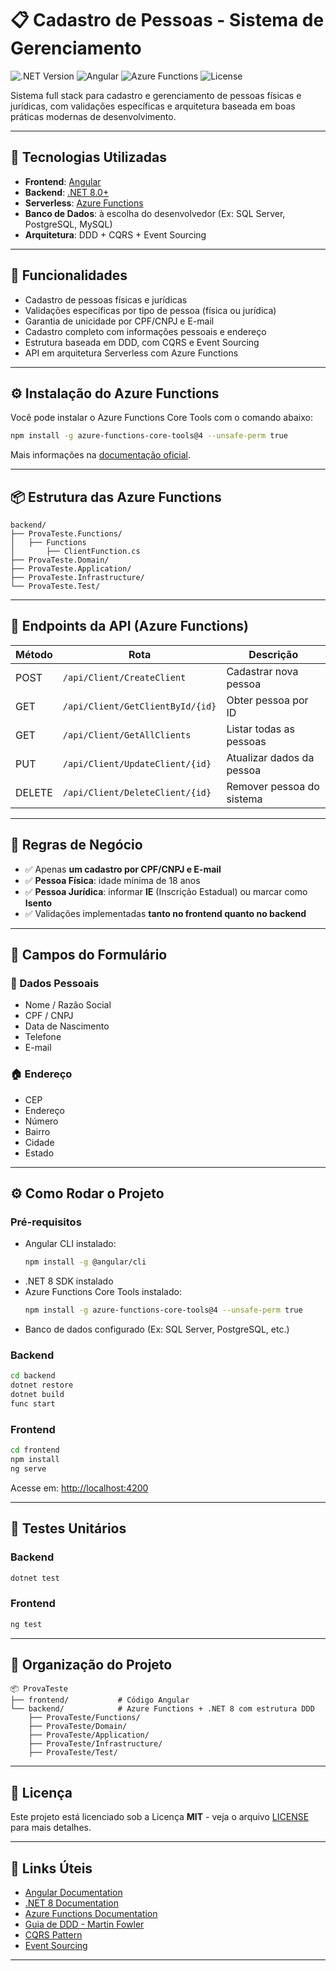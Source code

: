 # 📋 Cadastro de Pessoas - Sistema de Gerenciamento

![.NET Version](https://img.shields.io/badge/.NET-8.0-blue)
![Angular](https://img.shields.io/badge/Angular-v15+-dd0031)
![Azure Functions](https://img.shields.io/badge/Azure_Functions-v4-blue)
![License](https://img.shields.io/badge/license-MIT-green)

Sistema full stack para cadastro e gerenciamento de pessoas físicas e jurídicas, com validações específicas e arquitetura baseada em boas práticas modernas de desenvolvimento.

---

## 🚀 Tecnologias Utilizadas

- **Frontend**: [Angular](https://angular.io/)
- **Backend**: [.NET 8.0+](https://dotnet.microsoft.com/en-us/)
- **Serverless**: [Azure Functions](https://learn.microsoft.com/en-us/azure/azure-functions/)
- **Banco de Dados**: à escolha do desenvolvedor (Ex: SQL Server, PostgreSQL, MySQL)
- **Arquitetura**: DDD + CQRS + Event Sourcing

---

## 📝 Funcionalidades

- Cadastro de pessoas físicas e jurídicas
- Validações específicas por tipo de pessoa (física ou jurídica)
- Garantia de unicidade por CPF/CNPJ e E-mail
- Cadastro completo com informações pessoais e endereço
- Estrutura baseada em DDD, com CQRS e Event Sourcing
- API em arquitetura Serverless com Azure Functions

---

## ⚙️ Instalação do Azure Functions

Você pode instalar o Azure Functions Core Tools com o comando abaixo:

```bash
npm install -g azure-functions-core-tools@4 --unsafe-perm true
```

Mais informações na [documentação oficial](https://learn.microsoft.com/en-us/azure/azure-functions/functions-run-local).

---

## 📦 Estrutura das Azure Functions

```
backend/
├── ProvaTeste.Functions/
│   ├── Functions
│       ├── ClientFunction.cs
├── ProvaTeste.Domain/
├── ProvaTeste.Application/
├── ProvaTeste.Infrastructure/
└── ProvaTeste.Test/
```

---

## 📡 Endpoints da API (Azure Functions)

| Método | Rota                                  | Descrição                          |
|--------|---------------------------------------|-------------------------------------|
| POST   | `/api/Client/CreateClient`            | Cadastrar nova pessoa              |
| GET    | `/api/Client/GetClientById/{id}`      | Obter pessoa por ID                |
| GET    | `/api/Client/GetAllClients`           | Listar todas as pessoas            |
| PUT    | `/api/Client/UpdateClient/{id}`       | Atualizar dados da pessoa          |
| DELETE | `/api/Client/DeleteClient/{id}`       | Remover pessoa do sistema          |

---

## 📌 Regras de Negócio

- ✅ Apenas **um cadastro por CPF/CNPJ e E-mail**
- ✅ **Pessoa Física**: idade mínima de 18 anos
- ✅ **Pessoa Jurídica**: informar **IE** (Inscrição Estadual) ou marcar como **Isento**
- ✅ Validações implementadas **tanto no frontend quanto no backend**

---

## 📄 Campos do Formulário

### 👤 Dados Pessoais

- Nome / Razão Social  
- CPF / CNPJ  
- Data de Nascimento  
- Telefone  
- E-mail  

### 🏠 Endereço

- CEP  
- Endereço  
- Número  
- Bairro  
- Cidade  
- Estado  

---

## ⚙️ Como Rodar o Projeto

### Pré-requisitos

- Angular CLI instalado:
  ```bash
  npm install -g @angular/cli
  ```
- .NET 8 SDK instalado
- Azure Functions Core Tools instalado:
  ```bash
  npm install -g azure-functions-core-tools@4 --unsafe-perm true
  ```
- Banco de dados configurado (Ex: SQL Server, PostgreSQL, etc.)

### Backend

```bash
cd backend
dotnet restore
dotnet build
func start
```

### Frontend

```bash
cd frontend
npm install
ng serve
```

Acesse em: [http://localhost:4200](http://localhost:4200)

---

## 🧪 Testes Unitários

### Backend

```bash
dotnet test
```

### Frontend

```bash
ng test
```

---

## 📁 Organização do Projeto

```
📦 ProvaTeste
├── frontend/           # Código Angular
└── backend/            # Azure Functions + .NET 8 com estrutura DDD
    ├── ProvaTeste/Functions/
    ├── ProvaTeste/Domain/
    ├── ProvaTeste/Application/
    ├── ProvaTeste/Infrastructure/
    ├── ProvaTeste/Test/
```

---

## 📄 Licença

Este projeto está licenciado sob a Licença **MIT** - veja o arquivo [LICENSE](./LICENSE) para mais detalhes.

---

## 🔗 Links Úteis

- [Angular Documentation](https://angular.io/docs)
- [.NET 8 Documentation](https://learn.microsoft.com/en-us/dotnet/)
- [Azure Functions Documentation](https://learn.microsoft.com/en-us/azure/azure-functions/)
- [Guia de DDD - Martin Fowler](https://martinfowler.com/tags/domain%20driven%20design.html)
- [CQRS Pattern](https://learn.microsoft.com/en-us/azure/architecture/patterns/cqrs)
- [Event Sourcing](https://martinfowler.com/eaaDev/EventSourcing.html)

---
